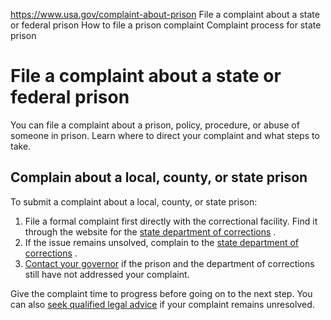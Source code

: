 

https://www.usa.gov/complaint-about-prison
File a complaint about a state or federal prison
How to file a prison complaint
Complaint process for state prison

File a complaint about a state or federal prison
================================================

You can file a complaint about a prison, policy, procedure, or abuse of someone in prison. Learn where to direct your complaint and what steps to take.

**Complain about a local, county, or state prison**
---------------------------------------------------

To submit a complaint about a local, county, or state prison:

1. File a formal complaint first directly with the correctional facility. Find it through the website for the
   [state department of corrections](https://www.usa.gov/state-corrections)
   .
2. If the issue remains unsolved, complain to the
   [state department of corrections](https://www.usa.gov/state-corrections)
   .
3. [Contact your governor](https://www.usa.gov/state-governor)
   if the prison and the department of corrections still have not addressed your complaint.

Give the complaint time to progress before going on to the next step. You can also
[seek qualified legal advice](https://www.usa.gov/legal-aid)
if your complaint remains unresolved.
